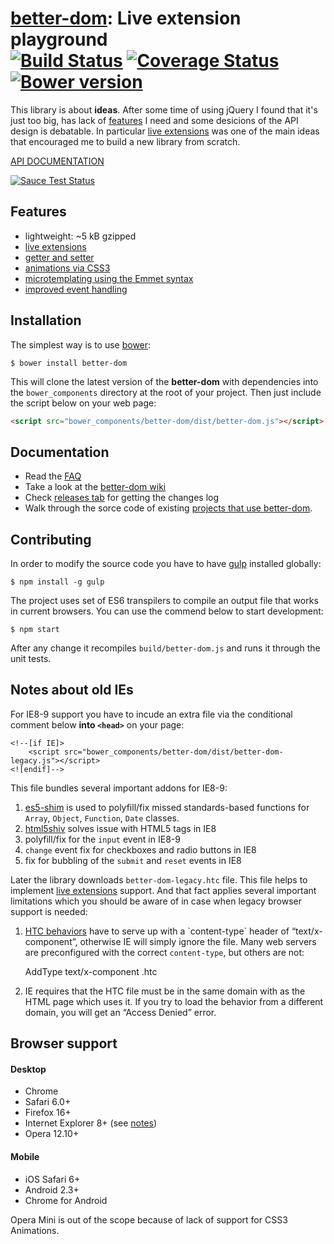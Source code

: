 # [better-dom](https://github.com/chemerisuk/better-dom): Live extension playground<br>[![Build Status][travis-image]][travis-url] [![Coverage Status][coveralls-image]][coveralls-url] [![Bower version][fury-image]][fury-url]

This library is about __ideas__. After some time of using jQuery I found that it's just too big, has lack of [features](#features) I need and some desicions of the API design is debatable. In particular [live extensions](https://github.com/chemerisuk/better-dom/wiki/Live-extensions) was one of the main ideas that encouraged me to build a new library from scratch.

[API DOCUMENTATION](http://chemerisuk.github.io/better-dom/)

[![Sauce Test Status](https://saucelabs.com/browser-matrix/chemerisuk.svg)](https://saucelabs.com/u/chemerisuk)

## Features
* lightweight: ~5 kB gzipped
* [live extensions](https://github.com/chemerisuk/better-dom/wiki/Live-extensions)
* [getter and setter](https://github.com/chemerisuk/better-dom/wiki/Getter-and-setter)
* [animations via CSS3](https://github.com/chemerisuk/better-dom/wiki/CSS-driven-animations)
* [microtemplating using the Emmet syntax](https://github.com/chemerisuk/better-dom/wiki/Microtemplating)
* [improved event handling](https://github.com/chemerisuk/better-dom/wiki/Event-handling)

## Installation
The simplest way is to use [bower](http://bower.io/):

    $ bower install better-dom

This will clone the latest version of the __better-dom__ with dependencies into the `bower_components` directory at the root of your project. Then just include the script below on your web page:

```html
<script src="bower_components/better-dom/dist/better-dom.js"></script>
```

## Documentation
* Read the [FAQ](https://github.com/chemerisuk/better-dom/wiki/FAQ)
* Take a look at the [better-dom wiki](https://github.com/chemerisuk/better-dom/wiki)
* Check [releases tab](https://github.com/chemerisuk/better-dom/releases) for getting the changes log
* Walk through the sorce code of existing [projects that use better-dom](http://bower.io/search/?q=better-dom).

## Contributing
In order to modify the source code you have to have [gulp](http://gulpjs.com) installed globally:

    $ npm install -g gulp

The project uses set of ES6 transpilers to compile an output file that works in current browsers. You can use the commend below to start development: 

    $ npm start

After any change it recompiles `build/better-dom.js` and runs it through the unit tests.

## Notes about old IEs
For IE8-9 support you have to incude an extra file via the conditional comment below __into `<head>`__ on your page:

```
<!--[if IE]>
    <script src="bower_components/better-dom/dist/better-dom-legacy.js"></script>
<![endif]-->
```

This file bundles several important addons for IE8-9:

1. [es5-shim](https://github.com/kriskowal/es5-shim) is used to polyfill/fix missed standards-based functions for `Array`, `Object`, `Function`, `Date` classes.
2. [html5shiv](https://github.com/aFarkas/html5shiv) solves issue with HTML5 tags in IE8
3. polyfill/fix for the `input` event in IE8-9
4. `change` event fix for checkboxes and radio buttons in IE8
5. fix for bubbling of the `submit` and `reset` events in IE8

Later the library downloads `better-dom-legacy.htc` file. This file helps to implement [live extensions](https://github.com/chemerisuk/better-dom/wiki/Live-extensions) support. And that fact applies several important limitations which you should be aware of in case when legacy browser support is needed:

1) [HTC behaviors](http://msdn.microsoft.com/en-us/library/ms531079(v=vs.85).aspx) have to serve up with a `content-type` header of “text/x-component”, otherwise IE will simply ignore the file. Many web servers are preconfigured with the correct `content-type`, but others are not:

    AddType text/x-component .htc

2) IE requires that the HTC file must be in the same domain with as the HTML page which uses it. If you try to load the behavior from a different domain, you will get an “Access Denied” error.

## Browser support
#### Desktop
* Chrome
* Safari 6.0+
* Firefox 16+
* Internet Explorer 8+ (see [notes](#notes-about-old-ies))
* Opera 12.10+

#### Mobile
* iOS Safari 6+
* Android 2.3+
* Chrome for Android

Opera Mini is out of the scope because of lack of support for CSS3 Animations.

[travis-url]: http://travis-ci.org/chemerisuk/better-dom
[travis-image]: http://img.shields.io/travis/chemerisuk/better-dom/master.svg

[coveralls-url]: https://coveralls.io/r/chemerisuk/better-dom
[coveralls-image]: http://img.shields.io/coveralls/chemerisuk/better-dom/master.svg

[fury-url]: http://badge.fury.io/bo/better-dom
[fury-image]: https://badge.fury.io/bo/better-dom.svg


